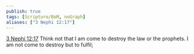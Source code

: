```yaml
---
publish: true
tags: [Scripture/BoM, noGraph]
aliases: ["3 Nephi 12:17"]
---
```

[3 Nephi 12:17](https://churchofjesuschrist.org/study/scriptures/bofm/3-ne/12?lang=eng&id=p17#p17) Think not that I am come to destroy the law or the prophets. I am not come to destroy but to fulfil;
